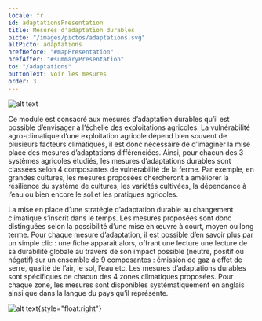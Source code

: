 ```yaml
---
locale: fr
id: adaptationsPresentation
title: Mesures d'adaptation durables
picto: "/images/pictos/adaptations.svg"
altPicto: adaptations
hrefBefore: "#mapPresentation"
hrefAfter: "#summaryPresentation"
to: "/adaptations"
buttonText: Voir les mesures
order: 3
---
```


![alt text](https://res.cloudinary.com/solagro/image/upload/v1583238492/homepage/weather_events_bpmfaq.png "Évènements climatiques")

Ce module est consacré aux mesures d’adaptation durables qu’il est possible d’envisager à l’échelle des exploitations agricoles. La vulnérabilité agro-climatique d’une exploitation agricole dépend bien souvent de plusieurs facteurs climatiques, il est donc nécessaire de d’imaginer la mise place des mesures d’adaptations différenciées. 
Ainsi, pour chacun des 3 systèmes agricoles étudiés, les mesures d’adaptations durables sont classées selon 4 composantes de vulnérabilité de la ferme. Par exemple, en grandes cultures, les mesures proposées chercheront à améliorer la résilience du système de cultures, les variétés cultivées, la dépendance à l’eau ou bien encore le sol et les pratiques agricoles.

La mise en place d’une stratégie d’adaptation durable au changement climatique s’inscrit dans le temps. Les mesures proposées sont donc distinguées selon la possibilité d’une mise en œuvre à court, moyen ou long terme. Pour chaque mesure d’adaptation, il est possible d’en savoir plus par un simple clic : une fiche apparait alors, offrant une lecture une lecture de sa durabilité globale au travers de son impact possible (neutre, positif ou négatif) sur un ensemble de 9 composantes : émission de gaz à effet de serre, qualité de l’air, le sol, l’eau etc.
Les mesures d’adaptations durables sont spécifiques de chacun des 4 zones climatiques proposées. Pour chaque zone, les mesures sont disponibles systématiquement en anglais ainsi que dans la langue du pays qu’il représente.

![alt text](https://res.cloudinary.com/solagro/image/upload/v1583238492/homepage/climate_regions_qgfyo4.png "Régions climatiques"){style="float:right"}


